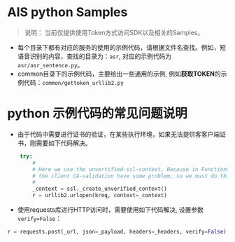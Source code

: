 
# AIS python Samples

> 说明：
> 当前仅提供使用Token方式访问SDK以及相关的Samples。

+ 每个目录下都有对应的服务的使用的示例代码，请根据文件名查找。例如，短语音识别的内容，查找的目录为：`asr`, 对应的示例代码为 `asr/asr_sentence.py`。
+ common目录下的示例代码，主要给出一些通用的示例, 例如**获取TOKEN**的示例代码：`common/gettoken_urllib2.py`


# python 示例代码的常见问题说明

+ 由于代码中需要进行证书的验证，在某些执行环境，如果无法提供客客户端证书，刚需要如下代码解决。

```python 
    try:
        # 
        # Here we use the unvertified-ssl-context, Because in FunctionStage
        # the client CA-validation have some problem, so we must do this.
        #
        _context = ssl._create_unverified_context()
        r = urllib2.urlopen(kreq, context=_context)
```
+ 使用requests库进行HTTP访问时，需要使用如下代码解决, 设置参数`verify=False`：
```python
r = requests.post(_url, json=_payload, headers=_headers, verify=False)
```




